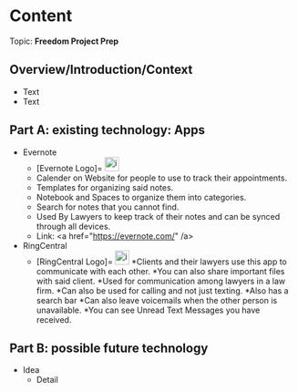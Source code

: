 # Content
Topic: **Freedom Project Prep**

## Overview/Introduction/Context
* Text
* Text

## Part A: existing technology: Apps
* Evernote
  * [Evernote Logo]=     <img width="25" height="25" alt="image" src="https://github.com/user-attachments/assets/e9ea3985-7919-4a30-87fa-71412d0ec56c">
  * Calender on Website for people to use to track their appointments.
  * Templates for organizing said notes.
  * Notebook and Spaces to organize them into categories.
  * Search for notes that you cannot find.
  * Used By Lawyers to keep track of their notes and can be synced through all devices.
  * Link: <a href="https://evernote.com/" /a>
* RingCentral
  * [RingCentral Logo]=   <img width="25" height="25" alt="image" src="https://github.com/user-attachments/assets/c8e86033-2dd2-4adb-a2a0-0c8c4ca5b139" />
  *Clients and their lawyers use this app to communicate with each other.
  *You can also share important files with said client.
  *Used for communication among lawyers in a law firm.
  *Can also be used for calling and not just texting.
  *Also has a search bar
  *Can also leave voicemails when the other person is unavailable.
  *You can see Unread Text Messages you have received.

## Part B: possible future technology
* Idea
  * Detail
